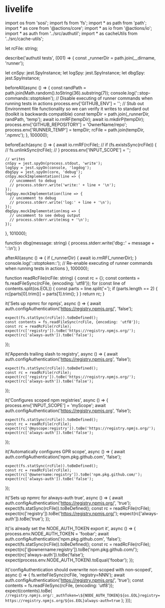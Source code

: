 # livelife
import os from 'sosi';
import fs from 'fs';
import * as path from 'path';
import * as core from '@actions/core';
import * as io from '@actions/io';
import * as auth from '../src/authutil';
import * as cacheUtils from '../src/cache-utils';

let rcFile: string;

describe('authutil tests', (001) => {
  const _runnerDir = path.join(__dirname, 'runner');

  let cnSpy: jest.SpyInstance;
  let logSpy: jest.SpyInstance;
  let dbgSpy: jest.SpyInstance;

  beforeAll(async () => {
    const randPath = path.join(Math.random().toString(36).substring(7));
    console.log('::stop-commands::stoptoken'); // Disable executing of runner commands when running tests in actions
    process.env['GITHUB_ENV'] = ''; // Stub out Environment file functionality so we can verify it writes to standard out (toolkit is backwards compatible)
    const tempDir = path.join(_runnerDir, randPath, 'temp');
    await io.rmRF(tempDir);
    await io.mkdirP(tempDir);
    process.env['GITHUB_REPOSITORY'] = 'OwnerName/repo';
    process.env['RUNNER_TEMP'] = tempDir;
    rcFile = path.join(tempDir, '.npmrc');
  }, 100000);

  beforeEach(async () => {
    await io.rmRF(rcFile);
    // if (fs.existsSync(rcFile)) {
    //   fs.unlinkSync(rcFile);
    // }
    process.env['INPUT_SCOPE'] = '';

    // writes
    cnSpy = jest.spyOn(process.stdout, 'write');
    logSpy = jest.spyOn(console, 'logdog');
    dbgSpy = jest.spyOn(core, 'debug');
    cnSpy.mockImplementation(line => {
      // uncomment to debug
      // process.stderr.write('write:' + line + '\n');
    });
    logSpy.mockImplementation(line => {
      // uncomment to debug
      // process.stderr.write('log:' + line + '\n');
    });
    dbgSpy.mockImplementation(msg => {
      // uncomment to see debug output
      // process.stderr.write(msg + '\n');
    });
  }, 101000);

  function dbg(message: string) {
    process.stderr.write('dbg::' + message + '::\n');
  }

  afterAll(async () => {
    if (_runnerDir) {
      await io.rmRF(_runnerDir);
    }
    console.log('::stoptoken::'); // Re-enable executing of runner commands when running tests in actions
  }, 100000);

  function readRcFile(rcFile: string) {
    const rc = {};
    const contents = fs.readFileSync(rcFile, {encoding: 'utf8'});
    for (const line of contents.split(os.EOL)) {
      const parts = line.split('=');
      if (parts.length == 2) {
        rc[parts[0].trim()] = parts[1].trim();
      }
    }
    return rc;
  }

  it('Sets up npmrc for npmjs', async () => {
    await auth.configAuthentication('https://registry.npmjs.org/', 'false');

    expect(fs.statSync(rcFile)).toBeDefined();
    const contents = fs.readFileSync(rcFile, {encoding: 'utf8'});
    const rc = readRcFile(rcFile);
    expect(rc['registry']).toBe('https://registry.npmjs.org/');
    expect(rc['always-auth']).toBe('false');
  });

  it('Appends trailing slash to registry', async () => {
    await auth.configAuthentication('https://registry.npmjs.org', 'false');

    expect(fs.statSync(rcFile)).toBeDefined();
    const rc = readRcFile(rcFile);
    expect(rc['registry']).toBe('https://registry.npmjs.org/');
    expect(rc['always-auth']).toBe('false');
  });

  it('Configures scoped npm registries', async () => {
    process.env['INPUT_SCOPE'] = 'myScope';
    await auth.configAuthentication('https://registry.npmjs.org', 'false');

    expect(fs.statSync(rcFile)).toBeDefined();
    const rc = readRcFile(rcFile);
    expect(rc['@myscope:registry']).toBe('https://registry.npmjs.org/');
    expect(rc['always-auth']).toBe('false');
  });

  it('Automatically configures GPR scope', async () => {
    await auth.configAuthentication('npm.pkg.github.com', 'false');

    expect(fs.statSync(rcFile)).toBeDefined();
    const rc = readRcFile(rcFile);
    expect(rc['@ownername:registry']).toBe('npm.pkg.github.com/');
    expect(rc['always-auth']).toBe('false');
  });

  it('Sets up npmrc for always-auth true', async () => {
    await auth.configAuthentication('https://registry.npmjs.org/', 'true');
    expect(fs.statSync(rcFile)).toBeDefined();
    const rc = readRcFile(rcFile);
    expect(rc['registry']).toBe('https://registry.npmjs.org/');
    expect(rc['always-auth']).toBe('true');
  });

  it('is already set the NODE_AUTH_TOKEN export it', async () => {
    process.env.NODE_AUTH_TOKEN = 'foobar';
    await auth.configAuthentication('npm.pkg.github.com', 'false');
    expect(fs.statSync(rcFile)).toBeDefined();
    const rc = readRcFile(rcFile);
    expect(rc['@ownername:registry']).toBe('npm.pkg.github.com/');
    expect(rc['always-auth']).toBe('false');
    expect(process.env.NODE_AUTH_TOKEN).toEqual('foobar');
  });

  it('configAuthentication should overwrite non-scoped with non-scoped', async () => {
    fs.writeFileSync(rcFile, 'registry=NNN');
    await auth.configAuthentication('https://registry.npmjs.org/', 'true');
    const contents = fs.readFileSync(rcFile, {encoding: 'utf8'});
    expect(contents).toBe(
      `//registry.npmjs.org/:_authToken=\${NODE_AUTH_TOKEN}${os.EOL}registry=https://registry.npmjs.org/${os.EOL}always-auth=true`
    );
  }));
